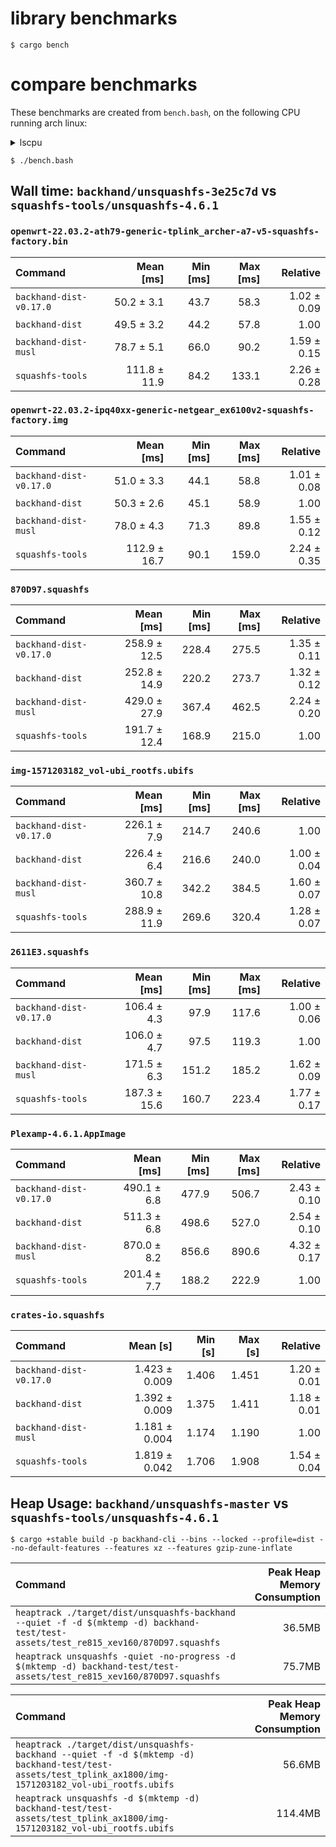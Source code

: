 # library benchmarks
```
$ cargo bench
```

# compare benchmarks

These benchmarks are created from `bench.bash`, on the following CPU running arch linux:

</details>

<details><summary>lscpu</summary>

```
$ lscpu
Architecture:             x86_64
  CPU op-mode(s):         32-bit, 64-bit
  Address sizes:          39 bits physical, 48 bits virtual
  Byte Order:             Little Endian
CPU(s):                   8
  On-line CPU(s) list:    0-7
Vendor ID:                GenuineIntel
  Model name:             Intel(R) Core(TM) i7-7700K CPU @ 4.20GHz
    CPU family:           6
    Model:                158
    Thread(s) per core:   2
    Core(s) per socket:   4
    Socket(s):            1
    Stepping:             9
    CPU(s) scaling MHz:   76%
    CPU max MHz:          4500.0000
    CPU min MHz:          800.0000
    BogoMIPS:             8403.00
    Flags:                fpu vme de pse tsc msr pae mce cx8 apic sep mtrr pge mca cmov pat pse36 clflush
                          dts acpi mmx fxsr sse sse2 ss ht tm pbe syscall nx pdpe1gb rdtscp lm constant_ts
                          c art arch_perfmon pebs bts rep_good nopl xtopology nonstop_tsc cpuid aperfmperf
                           pni pclmulqdq dtes64 monitor ds_cpl vmx est tm2 ssse3 sdbg fma cx16 xtpr pdcm p
                          cid sse4_1 sse4_2 x2apic movbe popcnt tsc_deadline_timer aes xsave avx f16c rdra
                          nd lahf_lm abm 3dnowprefetch cpuid_fault pti ssbd ibrs ibpb stibp tpr_shadow fle
                          xpriority ept vpid ept_ad fsgsbase tsc_adjust bmi1 avx2 smep bmi2 erms invpcid m
                          px rdseed adx smap clflushopt intel_pt xsaveopt xsavec xgetbv1 xsaves dtherm ida
                           arat pln pts hwp hwp_notify hwp_act_window hwp_epp vnmi md_clear flush_l1d arch
                          _capabilities
Virtualization features:
  Virtualization:         VT-x
Caches (sum of all):
  L1d:                    128 KiB (4 instances)
  L1i:                    128 KiB (4 instances)
  L2:                     1 MiB (4 instances)
  L3:                     8 MiB (1 instance)
NUMA:
  NUMA node(s):           1
  NUMA node0 CPU(s):      0-7
```

</details>

```
$ ./bench.bash
```

## Wall time: `backhand/unsquashfs-3e25c7d` vs `squashfs-tools/unsquashfs-4.6.1`
### `openwrt-22.03.2-ath79-generic-tplink_archer-a7-v5-squashfs-factory.bin`
| Command | Mean [ms] | Min [ms] | Max [ms] | Relative |
|:---|---:|---:|---:|---:|
| `backhand-dist-v0.17.0` | 50.2 ± 3.1 | 43.7 | 58.3 | 1.02 ± 0.09 |
| `backhand-dist` | 49.5 ± 3.2 | 44.2 | 57.8 | 1.00 |
| `backhand-dist-musl` | 78.7 ± 5.1 | 66.0 | 90.2 | 1.59 ± 0.15 |
| `squashfs-tools` | 111.8 ± 11.9 | 84.2 | 133.1 | 2.26 ± 0.28 |
### `openwrt-22.03.2-ipq40xx-generic-netgear_ex6100v2-squashfs-factory.img`
| Command | Mean [ms] | Min [ms] | Max [ms] | Relative |
|:---|---:|---:|---:|---:|
| `backhand-dist-v0.17.0` | 51.0 ± 3.3 | 44.1 | 58.8 | 1.01 ± 0.08 |
| `backhand-dist` | 50.3 ± 2.6 | 45.1 | 58.9 | 1.00 |
| `backhand-dist-musl` | 78.0 ± 4.3 | 71.3 | 89.8 | 1.55 ± 0.12 |
| `squashfs-tools` | 112.9 ± 16.7 | 90.1 | 159.0 | 2.24 ± 0.35 |
### `870D97.squashfs`
| Command | Mean [ms] | Min [ms] | Max [ms] | Relative |
|:---|---:|---:|---:|---:|
| `backhand-dist-v0.17.0` | 258.9 ± 12.5 | 228.4 | 275.5 | 1.35 ± 0.11 |
| `backhand-dist` | 252.8 ± 14.9 | 220.2 | 273.7 | 1.32 ± 0.12 |
| `backhand-dist-musl` | 429.0 ± 27.9 | 367.4 | 462.5 | 2.24 ± 0.20 |
| `squashfs-tools` | 191.7 ± 12.4 | 168.9 | 215.0 | 1.00 |
### `img-1571203182_vol-ubi_rootfs.ubifs`
| Command | Mean [ms] | Min [ms] | Max [ms] | Relative |
|:---|---:|---:|---:|---:|
| `backhand-dist-v0.17.0` | 226.1 ± 7.9 | 214.7 | 240.6 | 1.00 |
| `backhand-dist` | 226.4 ± 6.4 | 216.6 | 240.0 | 1.00 ± 0.04 |
| `backhand-dist-musl` | 360.7 ± 10.8 | 342.2 | 384.5 | 1.60 ± 0.07 |
| `squashfs-tools` | 288.9 ± 11.9 | 269.6 | 320.4 | 1.28 ± 0.07 |
### `2611E3.squashfs`
| Command | Mean [ms] | Min [ms] | Max [ms] | Relative |
|:---|---:|---:|---:|---:|
| `backhand-dist-v0.17.0` | 106.4 ± 4.3 | 97.9 | 117.6 | 1.00 ± 0.06 |
| `backhand-dist` | 106.0 ± 4.7 | 97.5 | 119.3 | 1.00 |
| `backhand-dist-musl` | 171.5 ± 6.3 | 151.2 | 185.2 | 1.62 ± 0.09 |
| `squashfs-tools` | 187.3 ± 15.6 | 160.7 | 223.4 | 1.77 ± 0.17 |
### `Plexamp-4.6.1.AppImage`
| Command | Mean [ms] | Min [ms] | Max [ms] | Relative |
|:---|---:|---:|---:|---:|
| `backhand-dist-v0.17.0` | 490.1 ± 6.8 | 477.9 | 506.7 | 2.43 ± 0.10 |
| `backhand-dist` | 511.3 ± 6.8 | 498.6 | 527.0 | 2.54 ± 0.10 |
| `backhand-dist-musl` | 870.0 ± 8.2 | 856.6 | 890.6 | 4.32 ± 0.17 |
| `squashfs-tools` | 201.4 ± 7.7 | 188.2 | 222.9 | 1.00 |
### `crates-io.squashfs`
| Command | Mean [s] | Min [s] | Max [s] | Relative |
|:---|---:|---:|---:|---:|
| `backhand-dist-v0.17.0` | 1.423 ± 0.009 | 1.406 | 1.451 | 1.20 ± 0.01 |
| `backhand-dist` | 1.392 ± 0.009 | 1.375 | 1.411 | 1.18 ± 0.01 |
| `backhand-dist-musl` | 1.181 ± 0.004 | 1.174 | 1.190 | 1.00 |
| `squashfs-tools` | 1.819 ± 0.042 | 1.706 | 1.908 | 1.54 ± 0.04 |

## Heap Usage: `backhand/unsquashfs-master` vs `squashfs-tools/unsquashfs-4.6.1`
```
$ cargo +stable build -p backhand-cli --bins --locked --profile=dist --no-default-features --features xz --features gzip-zune-inflate
```

| Command | Peak Heap Memory Consumption |
| :------ | ---------------------------: |
| `heaptrack ./target/dist/unsquashfs-backhand --quiet -f -d $(mktemp -d) backhand-test/test-assets/test_re815_xev160/870D97.squashfs` | 36.5MB |
| `heaptrack unsquashfs -quiet -no-progress -d $(mktemp -d) backhand-test/test-assets/test_re815_xev160/870D97.squashfs` | 75.7MB |

| Command | Peak Heap Memory Consumption |
| :------ | ---------------------------: |
| `heaptrack ./target/dist/unsquashfs-backhand --quiet -f -d $(mktemp -d) backhand-test/test-assets/test_tplink_ax1800/img-1571203182_vol-ubi_rootfs.ubifs` | 56.6MB |
| `heaptrack unsquashfs -d $(mktemp -d) backhand-test/test-assets/test_tplink_ax1800/img-1571203182_vol-ubi_rootfs.ubifs` | 114.4MB |
